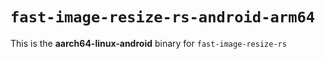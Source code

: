 # `fast-image-resize-rs-android-arm64`

This is the **aarch64-linux-android** binary for `fast-image-resize-rs`
